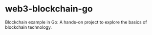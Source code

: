 # web3-blockchain-go
Blockchain example in Go: A hands-on project to explore the basics of blockchain technology.

